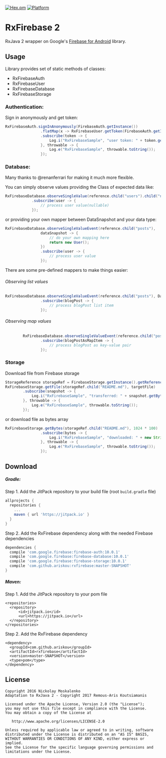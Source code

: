 [![Hex.pm](https://img.shields.io/hexpm/l/plug.svg)](http://www.apache.org/licenses/LICENSE-2.0) [![Platform](https://img.shields.io/badge/platform-android-green.svg)](http://developer.android.com/index.html)

# RxFirebase 2

RxJava 2 wrapper on Google's [Firebase for Android](https://www.firebase.com/docs/android/) library.


## Usage
Library provides set of static methods of classes:
- RxFirebaseAuth
- RxFirebaseUser
- RxFirebaseDatabase
- RxFirebaseStorage

### Authentication:

Sign in anonymously and get token:
```java
RxFirebaseAuth.signInAnonymously(FirebaseAuth.getInstance())
                .flatMap(x -> RxFirebaseUser.getToken(FirebaseAuth.getInstance().getCurrentUser(), false))
                .subscribe(token -> {
                    Log.i("RxFirebaseSample", "user token: " + token.getToken());
                }, throwable -> {
                    Log.e("RxFirebaseSample", throwable.toString());
                });
```

### Database:
Many thanks to @renanferrari for making it much more flexible.

You can simply observe values providing the Class of expected data like:
```java
RxFirebaseDatabase.observeSingleValue(reference.child("users").child("nick"), User.class)
            .subscribe(user -> {
                // process user value(nullable)
            });
```

or providing your own mapper between DataSnapshot and your data type:

```java
RxFirebaseDatabase.observeSingleValueEvent(reference.child("posts"),
                dataSnapshot -> {
                    // do your own mapping here
                    return new User();
                })
                .subscribe(user -> {
                    // process user value
                });
```

There are some pre-defined mappers to make things easier:

###### Observing list values
 ```java
 RxFirebaseDatabase.observeSingleValueEvent(reference.child("posts"), DataSnapshotMapper.listOf(BlogPost.class))
                 .subscribe(blogPost -> {
                     // process blogPost list item
                 });
 ```

###### Observing map values
 ```java
         RxFirebaseDatabase.observeSingleValueEvent(reference.child("posts"), DataSnapshotMapper.mapOf(BlogPost.class))
                 .subscribe(blogPostAsMapItem -> {
                     // process blogPost as key-value pair
                 });
 ```


### Storage

Download file from Firebase storage

```java
StorageReference storageRef = FirebaseStorage.getInstance().getReferenceFromUrl("gs://project-1125675579821020265.appspot.com");
RxFirebaseStorage.getFile(storageRef.child("README.md"), targetFile)
        .subscribe(snapshot -> {
            Log.i("RxFirebaseSample", "transferred: " + snapshot.getBytesTransferred() + " bytes");
        }, throwable -> {
            Log.e("RxFirebaseSample", throwable.toString());
        });
```

or download file as bytes array

```java
RxFirebaseStorage.getBytes(storageRef.child("README.md"), 1024 * 100)
                .subscribe(bytes -> {
                    Log.i("RxFirebaseSample", "downloaded: " + new String(bytes));
                }, throwable -> {
                    Log.e("RxFirebaseSample", throwable.toString());
                });
```


## Download

##### Gradle:
Step 1. Add the JitPack repository to your build file (root `build.gradle` file)

```groovy
allprojects {
  repositories {
    ...
    maven { url 'https://jitpack.io' }
  }
}
```

Step 2. Add the RxFirebase dependency along with the needed Firebase dependencies
```groovy
dependencies {
  compile 'com.google.firebase:firebase-auth:10.0.1'
  compile 'com.google.firebase:firebase-database:10.0.1'
  compile 'com.google.firebase:firebase-storage:10.0.1'
  compile 'com.github.ariskou:rxfirebase:master-SNAPSHOT'
}
```

##### Maven:
Step 1. Add the JitPack repository to your pom file

```
<repositories>
  <repository>
      <id>jitpack.io</id>
      <url>https://jitpack.io</url>
  </repository>
</repositories>
```

Step 2. Add the RxFirebase dependency
```
<dependency>
  <groupId>com.github.ariskou</groupId>
  <artifactId>rxfirebase</artifactId>
  <version>master-SNAPSHOT</version>
  <type>pom</type>
</dependency>
```


## License
    Copyright 2016 Nickolay Moskalenko
    Adaptation to RxJava 2 - Copyright 2017 Remous-Aris Koutsiamanis

    Licensed under the Apache License, Version 2.0 (the "License");
    you may not use this file except in compliance with the License.
    You may obtain a copy of the License at

       http://www.apache.org/licenses/LICENSE-2.0

    Unless required by applicable law or agreed to in writing, software
    distributed under the License is distributed on an "AS IS" BASIS,
    WITHOUT WARRANTIES OR CONDITIONS OF ANY KIND, either express or implied.
    See the License for the specific language governing permissions and
    limitations under the License.
